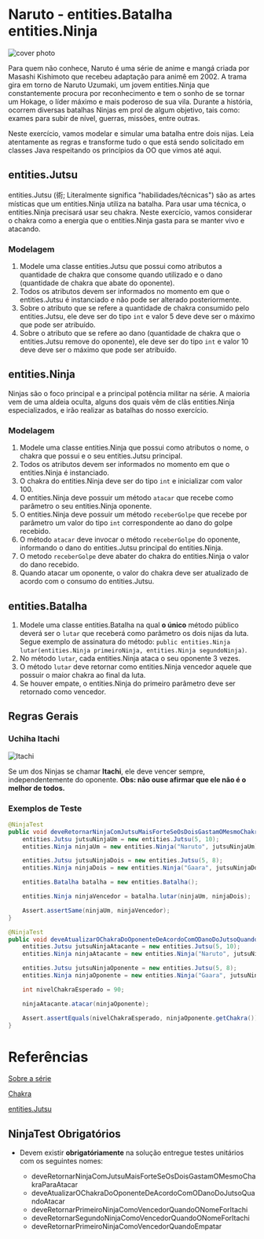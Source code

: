 # Naruto - entities.Batalha entities.Ninja

![cover photo](https://s.aficionados.com.br/imagens/frases-iconicas-dos-personagens-de-naruto_f.jpg)

Para quem não conhece, Naruto é uma série de anime e mangá criada por Masashi Kishimoto que recebeu adaptação para animê em 2002. A trama gira em torno de Naruto Uzumaki, um jovem entities.Ninja que constantemente procura por reconhecimento e tem o sonho de se tornar um Hokage, o líder máximo e mais poderoso de sua vila. Durante a história, ocorrem diversas batalhas Ninjas em prol de algum objetivo, tais como: exames para subir de nível, guerras, missões, entre outras.

Neste exercício, vamos modelar e simular uma batalha entre dois nijas. Leia atentamente as regras e transforme tudo o que está sendo solicitado em classes Java respeitando os princípios da OO que vimos até aqui.

## entities.Jutsu

entities.Jutsu (術; Literalmente significa "habilidades/técnicas") são as artes místicas que um entities.Ninja utiliza na batalha. Para usar uma técnica, o entities.Ninja precisará usar seu chakra. Neste exercício, vamos considerar o chakra como a energia que o entities.Ninja gasta para se manter vivo e atacando.

### Modelagem

1. Modele uma classe entities.Jutsu que possui como atributos a quantidade de chakra que consome quando utilizado e o dano (quantidade de chakra que abate do oponente).
2. Todos os atributos devem ser informados no momento em que o entities.Jutsu é instanciado e não pode ser alterado posteriormente.
3. Sobre o atributo que se refere a quantidade de chakra consumido pelo entities.Jutsu, ele deve ser do tipo `int` e valor 5 deve deve ser o máximo que pode ser atribuído.
4. Sobre o atributo que se refere ao dano (quantidade de chakra que o entities.Jutsu remove do oponente), ele deve ser do tipo `int` e valor 10 deve deve ser o máximo que pode ser atribuído.

## entities.Ninja

Ninjas são o foco principal e a principal potência militar na série. A maioria vem de uma aldeia oculta, alguns dos quais vêm de clãs entities.Ninja especializados, e irão realizar as batalhas do nosso exercício.

### Modelagem 

1. Modele uma classe entities.Ninja que possui como atributos o nome, o chakra que possui e o seu entities.Jutsu principal.
2. Todos os atributos devem ser informados no momento em que o entities.Ninja é instanciado.
1. O chakra do entities.Ninja deve ser do tipo `int` e inicializar com valor 100.
3. O entities.Ninja deve possuir um método `atacar` que recebe como parâmetro o seu entities.Ninja oponente. 
4. O entities.Ninja deve possuir um método `receberGolpe` que recebe por parâmetro um valor do tipo `int` correspondente ao dano do golpe recebido.
5. O método `atacar` deve invocar o método `receberGolpe` do oponente, informando o dano do entities.Jutsu principal do entities.Ninja.
6. O metodo `receberGolpe` deve abater do chakra do entities.Ninja o valor do dano recebido.
7. Quando atacar um oponente, o valor do chakra deve ser atualizado de acordo com o consumo do entities.Jutsu.


## entities.Batalha
1. Modele uma classe entities.Batalha na qual **o único** método público deverá ser o `lutar` que receberá como parâmetro os dois nijas da luta. Segue exemplo de assinatura do método:  `public entities.Ninja lutar(entities.Ninja primeiroNinja, entities.Ninja segundoNinja)`.
2. No método `lutar`, cada entities.Ninja ataca o seu oponente 3 vezes.
3. O método `lutar` deve retornar como entities.Ninja vencedor aquele que possuir o maior chakra ao final da luta.
5. Se houver empate, o entities.Ninja do primeiro parâmetro deve ser retornado como vencedor.

## Regras Gerais

### Uchiha Itachi
![Itachi](https://vignette.wikia.nocookie.net/liberproeliis/images/b/b0/Itachi_render_by_xuzumaki-d49n7va.png/revision/latest/scale-to-width-down/340?cb=20161119225550&path-prefix=pt-br)

Se um dos Ninjas se chamar **Itachi**, ele deve vencer sempre, independentemente do oponente. **Obs: não ouse afirmar que ele não é o melhor de todos.**

### Exemplos de Teste

```Java
@NinjaTest
public void deveRetornarNinjaComJutsuMaisForteSeOsDoisGastamOMesmoChakraParaAtacar(){
    entities.Jutsu jutsuNinjaUm = new entities.Jutsu(5, 10);
    entities.Ninja ninjaUm = new entities.Ninja("Naruto", jutsuNinjaUm);

    entities.Jutsu jutsuNinjaDois = new entities.Jutsu(5, 8);
    entities.Ninja ninjaDois = new entities.Ninja("Gaara", jutsuNinjaDois);

    entities.Batalha batalha = new entities.Batalha();

    entities.Ninja ninjaVencedor = batalha.lutar(ninjaUm, ninjaDois);

    Assert.assertSame(ninjaUm, ninjaVencedor);
}

@NinjaTest
public void deveAtualizarOChakraDoOponenteDeAcordoComODanoDoJutsoQuandoAtacar() {
    entities.Jutsu jutsuNinjaAtacante = new entities.Jutsu(5, 10);
    entities.Ninja ninjaAtacante = new entities.Ninja("Naruto", jutsuNinjaAtacante);

    entities.Jutsu jutsuNinjaOponente = new entities.Jutsu(5, 8);
    entities.Ninja ninjaOponente = new entities.Ninja("Gaara", jutsuNinjaOponente);

    int nivelChakraEsperado = 90;

    ninjaAtacante.atacar(ninjaOponente);

    Assert.assertEquals(nivelChakraEsperado, ninjaOponente.getChakra());
}

```

# Referências
[Sobre a série](https://naruto-pedia.fandom.com/pt-br/wiki/Naruto_(S%C3%A9rie))

[Chakra](https://naruto.fandom.com/pt-br/wiki/Chakra)

[entities.Jutsu](https://naruto.fandom.com/pt-br/wiki/Jutsu)

## NinjaTest Obrigatórios

* Devem existir **obrigatóriamente** na solução entregue testes unitários com os seguintes nomes:

    - deveRetornarNinjaComJutsuMaisForteSeOsDoisGastamOMesmoChakraParaAtacar
    - deveAtualizarOChakraDoOponenteDeAcordoComODanoDoJutsoQuandoAtacar
    - deveRetornarPrimeiroNinjaComoVencedorQuandoONomeForItachi
    - deveRetornarSegundoNinjaComoVencedorQuandoONomeForItachi
    - deveRetornarPrimeiroNinjaComoVencedorQuandoEmpatar
